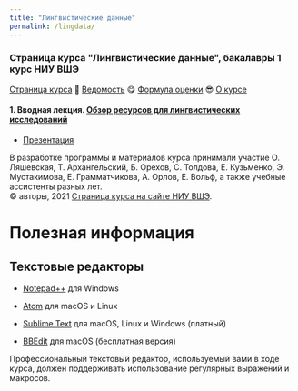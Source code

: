 ```yaml
---
title: "Лингвистические данные"
permalink: /lingdata/
---
```



### Страница курса "Лингвистические данные", бакалавры 1 курс НИУ ВШЭ

<a href="https://olesar.github.io/lingdata">Страница курса</a> &#129303; <a href="https://docs.google.com/spreadsheets/d/19RzUA8XdD_P871Pc4X7ARvMcytHkhislrLXNKNk4gGw/edit?usp=sharing">Ведомость</a> &#128523; <a href="">Формула оценки</a> &#128526; <a href="">О курсе</a>

#### 1. Вводная лекция. <a href="1LingResources.pdf">Обзор ресурсов для лингвистических исследований</a>    
* [Презентация](1LingResources.pdf)


В разработке программы и материалов курса принимали участие О. Ляшевская, Т. Архангельский, Б. Орехов, С. Толдова, Е. Кузьменко, Э. Мустакимова, Е. Грамматчикова, А. Орлов, Е. Вольф, а также учебные ассистенты разных лет.  
© авторы, 2021 
<a href="https://www.hse.ru/edu/courses/298695936">Страница курса на сайте НИУ ВШЭ</a>. 


# Полезная информация

## Текстовые редакторы

* [Notepad++](https://notepad-plus-plus.org) для Windows

* [Atom](https://atom.io) для macOS и Linux

* [Sublime Text](https) для macOS, Linux и Windows (платный)

* [BBEdit](https) для macOS (бесплатная версия)

Профессиональный текстовый редактор, используемый вами в ходе курса, должен поддерживать использование регулярных выражений и макросов.

